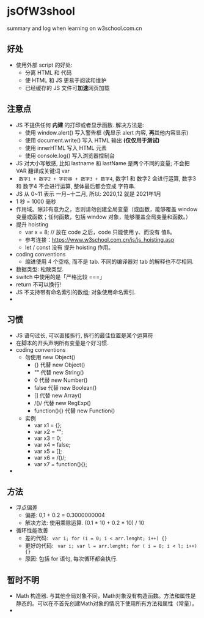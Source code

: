 # jsOfW3shool
summary and log when learning on w3school.com.cn



## 好处

- 使用外部 script 的好处:
  - 分离 HTML 和 代码
  - 使 HTML 和 JS 更易于阅读和维护
  - 已经缓存的 JS 文件可**加速**网页加载



## 注意点

- JS 不提供任何 **内建** 的打印或者显示函数. 解决方法是:
  - 使用 window.alert() 写入警告框 (**先**显示 alert 内容, **再**其他内容显示)
  - 使用 document.write() 写入 HTML 输出 **(仅仅用于测试)**
  - 使用 innerHTML 写入 HTML 元素
  - 使用 console.log() 写入浏览器控制台
- JS 对大小写敏感, 比如 lastname 和 lastName 是两个不同的变量; 不会把 VAR 翻译成关键词 var
- ``` 数字1 + 数字2 + 字符串 + 数字3 + 数字4```, 数字1 和 数字2 会进行运算, 数字3 和 数字4 不会进行运算, 整体最后都会变成 字符串.
- JS 从 0\~11 表示 一月\~十二月, 所以: 2020,12 就是 2021年1月
- 1 秒 = 1000 毫秒
- 作用域。除非有意为之，否则请勿创建全局变量（或函数，能够覆盖 window 变量或函数；任何函数，包括 window 对象，能够覆盖全局变量和函数。）
- 提升 hoisting
  - var x = 8; // 放在 code 之后，code 只能使用 y、而没有 值8。
  - 参考连接：https://www.w3school.com.cn/js/js_hoisting.asp
  - let / const 没有 提升 hoisting 作用。
- coding conventions
  - 缩进使用 4 个空格, 而不是 tab. 不同的编译器对 tab 的解释也不尽相同.
- 数据类型: 松散类型.
- switch 中使用的是「严格比较 ===」
- return 不可以换行!
- JS 不支持带有命名索引的数组; 对象使用命名索引.
- 



## 习惯

- JS 语句过长, 可以直接拆行, 拆行的最佳位置是某个运算符
- 在脚本的开头声明所有变量是个好习惯.
- coding conventions
  - 勿使用 new Object()
    - {} 代替 new Object()
    - "" 代替 new String()
    - 0 代替 new Number()
    - false 代替 new Boolean()
    - [] 代替 new Array()
    - /()/ 代替 new RegExp()
    - function(){} 代替 new Function()
  - 实例
    - var x1 = {};
    - var x2 = "";
    - var x3 = 0;
    - var x4 = false;
    - var x5 = [];
    - var x6 = /()/;
    - var x7 = function(){};
- 



## 方法

- 浮点偏差
  - 偏差: 0,1 + 0.2 = 0.3000000004
  - 解决方法: 使用乘除运算. (0.1 * 10 + 0.2 * 10) / 10
- 循环性能改善
  - 差的代码: ``` var i; for (i = 0; i < arr.lenght; i++) {}```
  - 更好的代码: ``` var i; var l = arr.lenght; for ( i = 0; i < l; i++) {}```
  - 原因: 包括 for 语句, 每次循环都会执行.

## 暂时不明

- Math 构造器. 与其他全局对象不同，Math对象没有构造函数。方法和属性是静态的。可以在不首先创建Math对象的情况下使用所有方法和属性（常量）。
- 